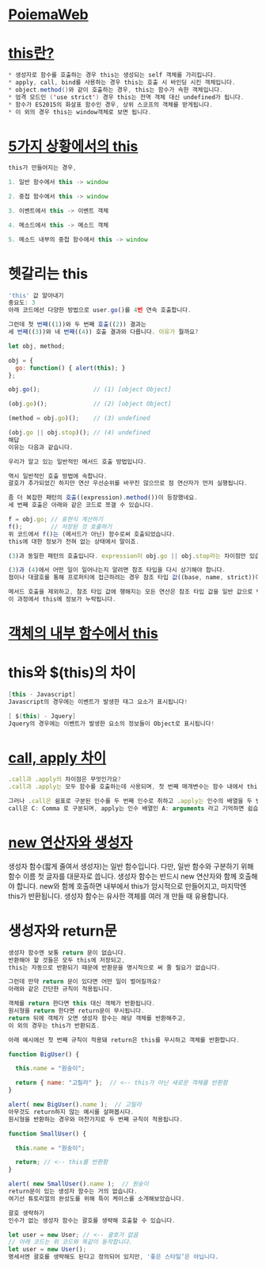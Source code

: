 # [PoiemaWeb](https://poiemaweb.com/js-this)

# [this란?](https://www.zerocho.com/category/JavaScript/post/5b0645cc7e3e36001bf676eb)
```java
* 생성자로 함수를 호출하는 경우 this는 생성되는 self 객체를 가리킵니다.
* apply, call, bind를 사용하는 경우 this는 호출 시 바인딩 시킨 객체입니다.
* object.method()와 같이 호출하는 경우, this는 함수가 속한 객체입니다.
* 엄격 모드인 ('use strict') 경우 this는 전역 객체 대신 undefined가 됩니다.
* 함수가 ES2015의 화살표 함수인 경우, 상위 스코프의 객체를 받게됩니다.
* 이 외의 경우 this는 window객체로 보면 됩니다.

```

# [5가지 상황에서의 this](https://beomy.tistory.com/6)
```javascript
this가 만들어지는 경우,

1. 일반 함수에서 this -> window

2. 중첩 함수에서 this -> window

3. 이벤트에서 this -> 이벤트 객체

4. 메소드에서 this -> 메소드 객체

5. 메소드 내부의 중첩 함수에서 this -> window

```

# 헷갈리는 this
```javascript
'this' 값 알아내기
중요도: 3
아래 코드에선 다양한 방법으로 user.go()를 4번 연속 호출합니다.

그런데 첫 번째((1))와 두 번째 호출((2)) 결과는 
세 번째((3))와 네 번째((4)) 호출 결과와 다릅니다. 이유가 뭘까요?

let obj, method;

obj = {
  go: function() { alert(this); }
};

obj.go();               // (1) [object Object]

(obj.go)();             // (2) [object Object]

(method = obj.go)();    // (3) undefined

(obj.go || obj.stop)(); // (4) undefined
해답
이유는 다음과 같습니다.

우리가 알고 있는 일반적인 메서드 호출 방법입니다.

역시 일반적인 호출 방법에 속합니다. 
괄호가 추가되었긴 하지만 연산 우선순위를 바꾸진 않으므로 점 연산자가 먼저 실행됩니다.

좀 더 복잡한 패턴의 호출((expression).method())이 등장했네요. 
세 번째 호출은 아래와 같은 코드로 쪼갤 수 있습니다.

f = obj.go; // 표현식 계산하기
f();        // 저장된 것 호출하기
위 코드에서 f()는 (메서드가 아닌) 함수로써 호출되었습니다.
this에 대한 정보가 전혀 없는 상태에서 말이죠.

(3)과 동일한 패턴의 호출입니다. expression이 obj.go || obj.stop라는 차이점만 있습니다.

(3)과 (4)에서 어떤 일이 일어나는지 알려면 참조 타입을 다시 상기해야 합니다. 
점이나 대괄호를 통해 프로퍼티에 접근하려는 경우 참조 타입 값((base, name, strict))이 반환됩니다.

메서드 호출을 제외하고, 참조 타입 값에 행해지는 모든 연산은 참조 타입 값을 일반 값으로 변환시킵니다. 
이 과정에서 this에 정보가 누락됩니다.
```

# [객체의 내부 함수에서 this](https://wormwlrm.github.io/2019/03/04/You-should-know-JavaScript-this.html)

# this와 $(this)의 차이
```java
[this - Javascript]
Javascript의 경우에는 이벤트가 발생한 태그 요소가 표시됩니다!

[ $(this) - Jquery]
Jquery의 경우에는 이벤트가 발생한 요소의 정보들이 Object로 표시됩니다!
```


# [call, apply 차이](https://velog.io/@chris/front-end-interview-handbook-js-1#foreach-%EB%A3%A8%ED%94%84%EC%99%80-map-%EB%A3%A8%ED%94%84-%EC%82%AC%EC%9D%B4%EC%9D%98-%EC%A3%BC%EC%9A%94-%EC%B0%A8%EC%9D%B4%EC%A0%90%EC%9D%84-%EC%84%A4%EB%AA%85%ED%95%A0-%EC%88%98-%EC%9E%88%EB%82%98%EC%9A%94-%EC%99%9C-%EB%91%98-%EC%A4%91-%ED%95%98%EB%82%98%EB%A5%BC-%EC%84%A0%ED%83%9D%ED%95%A0-%EA%B2%83%EC%9D%B8%EA%B0%80%EC%9A%94)
```javascript
.call과 .apply의 차이점은 무엇인가요?
.call과 .apply는 모두 함수를 호출하는데 사용되며, 첫 번째 매개변수는 함수 내에서 this의 값으로 사용됩니다. 

그러나 .call은 쉼표로 구분된 인수를 두 번째 인수로 취하고 .apply는 인수의 배열을 두 번째 인수로 취합니다. 
call은 C: Comma 로 구분되며, apply는 인수 배열인 A: arguments 라고 기억하면 쉽습니다.
```

# [new 연산자와 생성자](https://ko.javascript.info/constructor-new)

생성자 함수(짧게 줄여서 생성자)는 일반 함수입니다. 
다만, 일반 함수와 구분하기 위해 함수 이름 첫 글자를 대문자로 씁니다.
생성자 함수는 반드시 new 연산자와 함께 호출해야 합니다. 
new와 함께 호출하면 내부에서 this가 암시적으로 만들어지고, 마지막엔 this가 반환됩니다.
생성자 함수는 유사한 객체를 여러 개 만들 때 유용합니다.

# 생성자와 return문
```javascript
생성자 함수엔 보통 return 문이 없습니다. 
반환해야 할 것들은 모두 this에 저장되고, 
this는 자동으로 반환되기 때문에 반환문을 명시적으로 써 줄 필요가 없습니다.

그런데 만약 return 문이 있다면 어떤 일이 벌어질까요? 
아래와 같은 간단한 규칙이 적용됩니다.

객체를 return 한다면 this 대신 객체가 반환됩니다.
원시형을 return 한다면 return문이 무시됩니다.
return 뒤에 객체가 오면 생성자 함수는 해당 객체를 반환해주고, 
이 외의 경우는 this가 반환되죠.

아래 예시에선 첫 번째 규칙이 적용돼 return은 this를 무시하고 객체를 반환합니다.

function BigUser() {

  this.name = "원숭이";

  return { name: "고릴라" };  // <-- this가 아닌 새로운 객체를 반환함
}

alert( new BigUser().name );  // 고릴라
아무것도 return하지 않는 예시를 살펴봅시다. 
원시형을 반환하는 경우와 마찬가지로 두 번째 규칙이 적용됩니다.

function SmallUser() {

  this.name = "원숭이";

  return; // <-- this를 반환함
}

alert( new SmallUser().name );  // 원숭이
return문이 있는 생성자 함수는 거의 없습니다. 
여기선 튜토리얼의 완성도를 위해 특이 케이스를 소개해보았습니다.

괄호 생략하기
인수가 없는 생성자 함수는 괄호를 생략해 호출할 수 있습니다.

let user = new User; // <-- 괄호가 없음
// 아래 코드는 위 코드와 똑같이 동작합니다.
let user = new User();
명세서엔 괄호를 생략해도 된다고 정의되어 있지만, '좋은 스타일’은 아닙니다.
```
